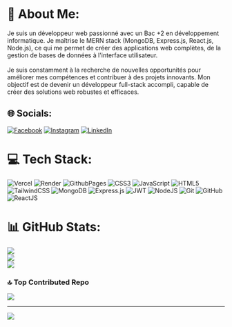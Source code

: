 # 💫 About Me:
Je suis un développeur web passionné avec un Bac +2 en développement informatique. Je maîtrise le MERN stack (MongoDB, Express.js, React.js, Node.js), ce qui me permet de créer des applications web complètes, de la gestion de bases de données à l'interface utilisateur.<br><br>Je suis constamment à la recherche de nouvelles opportunités pour améliorer mes compétences et contribuer à des projets innovants. Mon objectif est de devenir un développeur full-stack accompli, capable de créer des solutions web robustes et efficaces.


## 🌐 Socials:
[![Facebook](https://img.shields.io/badge/Facebook-%231877F2.svg?logo=Facebook&logoColor=white)](https://facebook.com/https://www.facebook.com/profile.php?id=100008306046293&locale=fr_FR) [![Instagram](https://img.shields.io/badge/Instagram-%23E4405F.svg?logo=Instagram&logoColor=white)](https://www.instagram.com/mounir._ab/?hl=fr) [![LinkedIn](https://img.shields.io/badge/LinkedIn-%230077B5.svg?logo=linkedin&logoColor=white)](https://www.linkedin.com/in/mounir-abaddah-482886255) 

# 💻 Tech Stack:
![Vercel](https://img.shields.io/badge/vercel-%23000000.svg?style=for-the-badge&logo=vercel&logoColor=white) 
![Render](https://img.shields.io/badge/Render-%46E3B7.svg?style=for-the-badge&logo=render&logoColor=white) 
![GithubPages](https://img.shields.io/badge/github%20pages-121013?style=for-the-badge&logo=github&logoColor=white) 
![CSS3](https://img.shields.io/badge/css3-%231572B6.svg?style=for-the-badge&logo=css3&logoColor=white) 
![JavaScript](https://img.shields.io/badge/javascript-%23323330.svg?style=for-the-badge&logo=javascript&logoColor=%23F7DF1E) 
![HTML5](https://img.shields.io/badge/html5-%23E34F26.svg?style=for-the-badge&logo=html5&logoColor=white) 
![TailwindCSS](https://img.shields.io/badge/tailwindcss-%2338B2AC.svg?style=for-the-badge&logo=tailwind-css&logoColor=white) 
![MongoDB](https://img.shields.io/badge/MongoDB-%234ea94b.svg?style=for-the-badge&logo=mongodb&logoColor=white) 
![Express.js](https://img.shields.io/badge/express.js-%23404d59.svg?style=for-the-badge&logo=express&logoColor=%2361DAFB) 
![JWT](https://img.shields.io/badge/JWT-black?style=for-the-badge&logo=JSON%20web%20tokens) 
![NodeJS](https://img.shields.io/badge/node.js-6DA55F?style=for-the-badge&logo=node.js&logoColor=white) 
![Git](https://img.shields.io/badge/git-%23F05033.svg?style=for-the-badge&logo=git&logoColor=white) 
![GitHub](https://img.shields.io/badge/github-%23121011.svg?style=for-the-badge&logo=github&logoColor=white) 
![ReactJS](https://img.shields.io/badge/react-%2320232a.svg?style=for-the-badge&logo=react&logoColor=%2361DAFB)

# 📊 GitHub Stats:
![](https://github-readme-stats.vercel.app/api?username=Mounir-abaddah&theme=dark&hide_border=false&include_all_commits=true&count_private=true)<br/>
![](https://github-readme-streak-stats.herokuapp.com/?user=Mounir-abaddah&theme=dark&hide_border=false)<br/>
![](https://github-readme-stats.vercel.app/api/top-langs/?username=Mounir-abaddah&theme=dark&hide_border=false&include_all_commits=true&count_private=true&layout=compact)

### 🔝 Top Contributed Repo
![](https://github-contributor-stats.vercel.app/api?username=Mounir-abaddah&limit=5&theme=dark&combine_all_yearly_contributions=true)

---
[![](https://visitcount.itsvg.in/api?id=Mounir-abaddah&icon=0&color=1)](https://visitcount.itsvg.in)

<!-- Proudly created with GPRM ( https://gprm.itsvg.in ) -->
